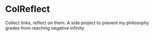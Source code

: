 # ColReflect
 Collect links, reflect on them. 
 A side project to prevent my philosophy grades from reaching negative infinity. 
